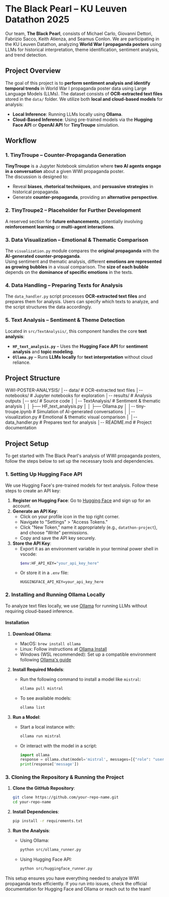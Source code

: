 # The Black Pearl – KU Leuven Datathon 2025

Our team, **The Black Pearl**, consists of Michael Carlo, Giovanni Dettori, Fabrizio Sacco, Keith Atienza, and Seamus Conlon. We are participating in the KU Leuven Datathon, analyzing **World War I propaganda posters** using LLMs for historical interpretation, theme identification, sentiment analysis, and trend detection.

## Project Overview

The goal of this project is to **perform sentiment analysis and identify temporal trends** in World War I propaganda poster data using Large Language Models (LLMs). The dataset consists of **OCR-extracted text files** stored in the `data/` folder. We utilize both **local and cloud-based models** for analysis:
- **Local Inference**: Running LLMs locally using **Ollama**.
- **Cloud-Based Inference**: Using pre-trained models via the **Hugging Face API** or **OpenAI API** for **TinyTroupe** simulation.

## Workflow

### 1. **TinyTroupe – Counter-Propaganda Generation**
**TinyTroupe** is a Jupyter Notebook simulation where **two AI agents engage in a conversation** about a given WWI propaganda poster.  
The discussion is designed to:
- Reveal **biases**, **rhetorical techniques**, and **persuasive strategies** in historical propaganda.
- Generate **counter-propaganda**, providing an **alternative perspective**.

### 2. **TinyTroupe2 – Placeholder for Further Development**
A reserved section for **future enhancements**, potentially involving **reinforcement learning** or **multi-agent interactions**.

### 3. **Data Visualization – Emotional & Thematic Comparison**
The `visualization.py` module compares the **original propaganda** with the **AI-generated counter-propaganda**.  
Using sentiment and thematic analysis, different **emotions are represented as growing bubbles** in a visual comparison. The **size of each bubble** depends on the **dominance of specific emotions** in the texts.

### 4. **Data Handling – Preparing Texts for Analysis**
The `data_handler.py` script processes **OCR-extracted text files** and prepares them for analysis. Users can specify which texts to analyze, and the script structures the data accordingly.

### 5. **Text Analysis – Sentiment & Theme Detection**
Located in `src/TextAnalysis/`, this component handles the core **text analysis**:
- **`HF_text_analysis.py`** – Uses the **Hugging Face API** for **sentiment analysis** and **topic modeling**.
- **`Ollama.py`** – Runs **LLMs locally** for **text interpretation** without cloud reliance.

## Project Structure
WWI-POSTER-ANALYSIS/
│-- data/                    # OCR-extracted text files
│-- notebooks/               # Jupyter notebooks for exploration
│-- results/                 # Analysis outputs
│-- src/                     # Source code
│   │-- TextAnalysis/        # Sentiment & thematic analysis
│   │   ├── HF_text_analysis.py
│   │   ├── Ollama.py
│   │-- tiny-troupe.ipynb    # Simulation of AI-generated conversations
│   │-- visualization.py     # Emotional & thematic visual comparison
│   │-- data_handler.py      # Prepares text for analysis
│-- README.md                # Project documentation

## Project Setup

To get started with The Black Pearl's analysis of WWI propaganda posters, follow the steps below to set up the necessary tools and dependencies.

### 1. Setting Up Hugging Face API
We use Hugging Face's pre-trained models for text analysis. Follow these steps to create an API key:

1. **Register on Hugging Face**: Go to [Hugging Face](https://huggingface.co/) and sign up for an account.
2. **Generate an API Key**:
   - Click on your profile icon in the top right corner.
   - Navigate to "Settings" > "Access Tokens."
   - Click "New Token," name it appropriately (e.g., `datathon-project`), and choose "Write" permissions.
   - Copy and save the API key securely.
3. **Store the API Key**:
   - Export it as an environment variable in your terminal power shell in vscode:
     ```bash
     $env:HF_API_KEY="your_api_key_here"
     ```
   - Or store it in a `.env` file:
     ```
     HUGGINGFACE_API_KEY=your_api_key_here
     ```

### 2. Installing and Running Ollama Locally
To analyze text files locally, we use [Ollama](https://ollama.ai/) for running LLMs without requiring cloud-based inference.

#### **Installation**
1. **Download Ollama**:
   - MacOS: `brew install ollama`
   - Linux: Follow instructions at [Ollama Install](https://ollama.ai/docs)
   - Windows (WSL recommended): Set up a compatible environment following [Ollama's guide](https://ollama.ai/docs/windows)

2. **Install Required Models**:
   - Run the following command to install a model like `mistral`:
     ```bash
     ollama pull mistral
     ```
   - To see available models:
     ```bash
     ollama list
     ```

3. **Run a Model**:
   - Start a local instance with:
     ```bash
     ollama run mistral
     ```
   - Or interact with the model in a script:
     ```python
     import ollama
     response = ollama.chat(model='mistral', messages=[{"role": "user", "content": "Analyze this text..."}])
     print(response['message'])
     ```

### 3. Cloning the Repository & Running the Project
1. **Clone the GitHub Repository**:
   ```bash
   git clone https://github.com/your-repo-name.git
   cd your-repo-name
   ```

2. **Install Dependencies**:
   ```bash
   pip install -r requirements.txt
   ```

3. **Run the Analysis**:
   - Using Ollama:
     ```bash
     python src/ollama_runner.py
     ```
   - Using Hugging Face API:
     ```bash
     python src/huggingface_runner.py
     ```

This setup ensures you have everything needed to analyze WWI propaganda texts efficiently. If you run into issues, check the official documentation for Hugging Face and Ollama or reach out to the team!

